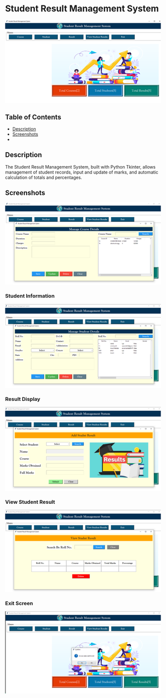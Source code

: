 # Student Result Management System

![Dashboard](Output/Dashboard.png)

## Table of Contents
- [Description](#description)
- [Screenshots](#screenshots)
- 
## Description
The Student Result Management System, built with Python Tkinter, allows management of student records, input and update of marks, and automatic calculation of totals and percentages.

## Screenshots

![Courses](Output/Course.png)

### Student Information
![Student Information](Output/Student%20Information.png)

### Result Display
![Result Display](Output/Result.png)

### View Student Result
![View Student Result](Output/View%20Student%20Result.png)

### Exit Screen
![Exit Screen](Output/Exit.png)

